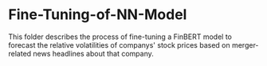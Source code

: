 # Fine-Tuning-of-NN-Model
This folder describes the process of fine-tuning a FinBERT model to forecast the relative volatilities of companys' stock prices based on merger-related news headlines about that company.
